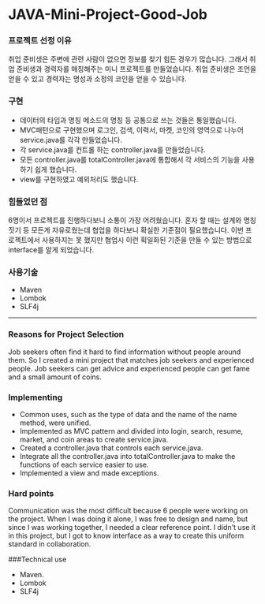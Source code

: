 # JAVA-Mini-Project-Good-Job

### 프로젝트 선정 이유
취업 준비생은 주변에 관련 사람이 없으면 정보를 찾기 힘든 경우가 많습니다. 그래서 취업 준비생과 경력자를 매칭해주는 미니 프로젝트를 만들었습니다. 취업 준비생은 조언을 얻을 수 있고 경력자는 명성과 소정의 코인을 얻을 수 있습니다.

### 구현
- 데이터의 타입과 명칭 메소드의 명칭 등 공통으로 쓰는 것들은 통일했습니다.
- MVC패턴으로 구현했으며 로그인, 검색, 이력서, 마켓, 코인의 영역으로 나누어 service.java를 각각 만들었습니다.
- 각 service.java를 컨트롤 하는 controller.java를 만들었습니다.
- 모든 controller.java를 totalController.java에 통합해서 각 서비스의 기능을 사용하기 쉽게 했습니다.
- view를 구현하였고 예외처리도 했습니다.

### 힘들었던 점
6명이서 프로젝트를 진행하다보니 소통이 가장 어려웠습니다. 혼자 할 때는 설계와 명칭짓기 등 모든게 자유로웠는데 협업을 하다보니 확실한 기준점이 필요했습니다. 이번 프로젝트에서 사용하지는 못 했지만 협업시 이런 획일화된 기준을 만들 수 있는 방법으로 interface를 알게 되었습니다.

### 사용기술
- Maven
- Lombok
- SLF4j

---

### Reasons for Project Selection
Job seekers often find it hard to find information without people around them. So I created a mini project that matches job seekers and experienced people. Job seekers can get advice and experienced people can get fame and a small amount of coins.

### Implementing
- Common uses, such as the type of data and the name of the name method, were unified.
- Implemented as MVC pattern and divided into login, search, resume, market, and coin areas to create service.java.
- Created a controller.java that controls each service.java.
- Integrate all the controller.java into totalController.java to make the functions of each service easier to use.
- Implemented a view and made exceptions.

### Hard points
Communication was the most difficult because 6 people were working on the project. When I was doing it alone, I was free to design and name, but since I was working together, I needed a clear reference point. I didn't use it in this project, but I got to know interface as a way to create this uniform standard in collaboration.

###Technical use
- Maven.
- Lombok
- SLF4j
